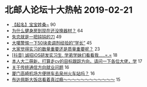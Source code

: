 # 北邮人论坛十大热帖 2019-02-21

- [【起名】宝宝姓桑~](https://bbs.byr.cn/article/Talking/6098673) 90
- [为什么健身房到现在还没换器材？](https://bbs.byr.cn/article/Gymnasium/111858) 64
- [失恋就是一把钝钝的刀](https://bbs.byr.cn/article/Feeling/3101343) 49
- [大噶警惕一下50块卖调剂经验的“学长”](https://bbs.byr.cn/article/AimGraduate/1157270) 45
- [大家觉得实习的数量重要还是质量重要呢？](https://bbs.byr.cn/article/Job/2017373) 23
- [[抖音] 诚招iOS研发实习生. 学弟学妹们看看我.....=.=](https://bbs.byr.cn/article/MobileTerminalAT/34298) 18
- [本人大二萌新，打算走cv的目标跟踪方向，请问一下各位大佬，学](https://bbs.byr.cn/article/ML_DM/33266) 17
- [关于传统通信方向就业问题](https://bbs.byr.cn/article/WorkLife/1117996) 16
- [厦门高崎机场方便拼车去泉州火车站吗？](https://bbs.byr.cn/article/Fujian/461700) 16
- [布达佩斯大饭店看着真过瘾～～～～～～～～～～～～](https://bbs.byr.cn/article/Movie/311825) 15


